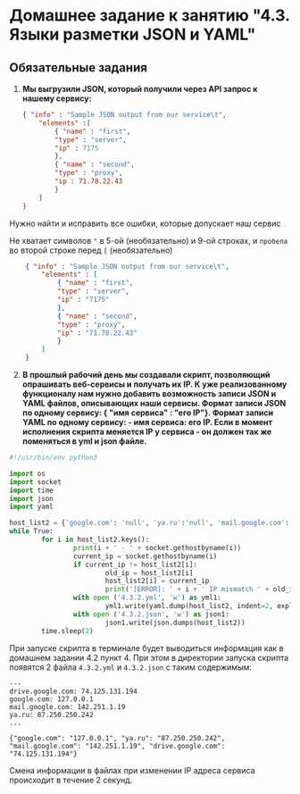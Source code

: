 # Домашнее задание к занятию "4.3. Языки разметки JSON и YAML"

## Обязательные задания

1. **Мы выгрузили JSON, который получили через API запрос к нашему сервису:**
	```json
    { "info" : "Sample JSON output from our service\t",
        "elements" :[
            { "name" : "first",
            "type" : "server",
            "ip" : 7175 
            },
            { "name" : "second",
            "type" : "proxy",
            "ip : 71.78.22.43
            }
        ]
    }
	```
  Нужно найти и исправить все ошибки, которые допускает наш сервис  
  
Не хватает символов `"` в 5-ой (необязательно) и 9-ой строках, и `пробела` во второй строке перед `[` (необязательно)
  
  
```json
    { "info" : "Sample JSON output from our service\t",
        "elements" : [
            { "name" : "first",
            "type" : "server",
            "ip" : "7175" 
            },
            { "name" : "second",
            "type" : "proxy",
            "ip" : "71.78.22.43"
            }
        ]
    }
```

2. **В прошлый рабочий день мы создавали скрипт, позволяющий опрашивать веб-сервисы и получать их IP. К уже реализованному функционалу нам нужно добавить возможность записи JSON и YAML файлов, описывающих наши сервисы. Формат записи JSON по одному сервису: { "имя сервиса" : "его IP"}. Формат записи YAML по одному сервису: - имя сервиса: его IP. Если в момент исполнения скрипта меняется IP у сервиса - он должен так же поменяться в yml и json файле.**  
  
```python
#!/usr/bin/env python3

import os
import socket
import time
import json
import yaml

host_list2 = {'google.com': 'null', 'ya.ru':'null', 'mail.google.com': 'null', 'drive.google.com':'null'}
while True:
        for i in host_list2.keys():
                print(i + ' - ' + socket.gethostbyname(i))
                current_ip = socket.gethostbyname(i)
                if current_ip != host_list2[i]:
                        old_ip = host_list2[i]
                        host_list2[i] = current_ip
                        print('[ERROR]: ' + i + ' IP mismatch ' + old_ip + ' ' + current_ip)
                with open ('4.3.2.yml', 'w') as yml1:
                        yml1.write(yaml.dump(host_list2, indent=2, explicit_start=True, explicit_end=True))
                with open ('4.3.2.json', 'w') as json1:
                        json1.write(json.dumps(host_list2))
        time.sleep(2)
```  
  
При запуске скрипта в терминале будет выводиться информация как в домашнем задании 4.2 пункт 4. При этом в директории запуска скрипта появятся 2 файла `4.3.2.yml` и `4.3.2.json` с таким содержимым:  
```  
---
drive.google.com: 74.125.131.194
google.com: 127.0.0.1
mail.google.com: 142.251.1.19
ya.ru: 87.250.250.242
...  
```  
```  
{"google.com": "127.0.0.1", "ya.ru": "87.250.250.242", "mail.google.com": "142.251.1.19", "drive.google.com": "74.125.131.194"}  
```  
Смена информации в файлах при изменении IP адреса сервиса происходит в течение 2 секунд.


